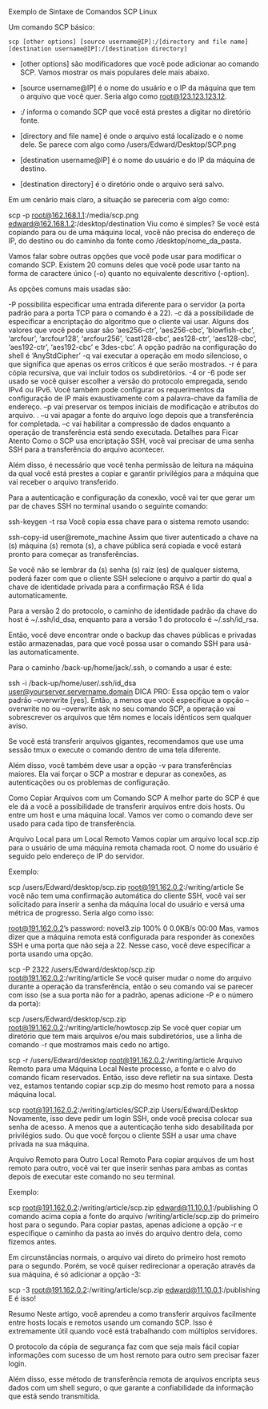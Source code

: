 Exemplo de Sintaxe de Comandos SCP Linux

Um comando SCP básico:

    scp [other options] [source username@IP]:/[directory and file name] [destination username@IP]:/[destination directory]


* [other options] são modificadores que você pode adicionar ao comando SCP. Vamos mostrar os mais populares dele mais abaixo.

* [source username@IP] é o nome do usuário e o IP da máquina que tem o arquivo que você quer. Seria algo como root@123.123.123.12.

* :/ informa o comando SCP que você está prestes a digitar no diretório fonte.

* [directory and file name] é onde o arquivo está localizado e o nome dele. Se parece com algo como /users/Edward/Desktop/SCP.png

* [destination username@IP] é o nome do usuário e do IP da máquina de destino.

* [destination directory] é o diretório onde o arquivo será salvo.

Em um cenário mais claro, a situação se pareceria com algo como:

scp -p root@162.168.1.1:/media/scp.png edward@162.168.1.2:/desktop/destination
Viu como é simples? Se você está copiando para ou de uma máquina local, você não precisa do endereço de IP, do destino ou do caminho da fonte como /desktop/nome_da_pasta.  

Vamos falar sobre outras opções que você pode usar para modificar o comando SCP. Existem 20 comuns deles que você pode usar tanto na forma de caractere único (-o) quanto no equivalente descritivo (-option).

As opções comuns mais usadas são:   

-P possibilita especificar uma entrada diferente para o servidor (a porta padrão para a porta TCP para o comando é a 22).
-c dá a possibilidade de especificar a encriptação do algoritmo que o cliente vai usar. Alguns dos valores que você pode usar são ‘aes256-ctr’, ‘aes256-cbc’, ‘blowfish-cbc’, ‘arcfour’, ‘arcfour128’, ‘arcfour256’, ‘cast128-cbc’, aes128-ctr’, ‘aes128-cbc’, ‘aes192-ctr’, ‘aes192-cbc’ e 3des-cbc’. A opção padrão na configuração do shell é ‘AnyStdCipher’
-q vai executar a operação em modo silencioso, o que significa que apenas os erros críticos é que serão mostrados.
-r é para cópia recursiva, que vai incluir todos os subdiretórios.
-4 or -6 pode ser usado se você quiser escolher a versão do protocolo empregada, sendo IPv4 ou IPv6. Você também pode configurar os requerimentos da configuração de IP mais exaustivamente com a palavra-chave da família de endereço.
–p vai preservar os tempos iniciais de modificação e atributos do arquivo. .
–u vai apagar a fonte do arquivo logo depois que a transferência for completada.
–c vai habilitar a compressão de dados enquanto a operação de transferência está sendo executada.
Detalhes para Ficar Atento
Como o SCP usa encriptação SSH, você vai precisar de uma senha SSH para a transferência do arquivo acontecer.

Além disso, é necessário que você tenha permissão de leitura na máquina da qual você está prestes a copiar e garantir privilégios para a máquina que vai receber o arquivo transferido.

Para a autenticação e configuração da conexão, você vai ter que gerar um par de chaves SSH no terminal usando o seguinte comando:

ssh-keygen -t rsa
Você copia essa chave para o sistema remoto usando:

ssh-copy-id user@remote_machine
Assim que tiver autenticado a chave na (s) máquina (s) remota (s), a chave pública será copiada e você estará pronto para começar as transferências.

Se você não se lembrar da (s) senha (s) raiz (es) de qualquer sistema, poderá fazer com que o cliente SSH selecione o arquivo a partir do qual a chave de identidade privada para a confirmação RSA é lida automaticamente.

Para a versão 2 do protocolo, o caminho de identidade padrão da chave do host é ~/.ssh/id_dsa, enquanto para a versão 1 do protocolo é ~/.ssh/id_rsa.

Então, você deve encontrar onde o backup das chaves públicas e privadas estão armazenadas, para que você possa usar o comando SSH para usá-las automaticamente.

Para o caminho /back-up/home/jack/.ssh, o comando a usar é este:

ssh -i /back-up/home/user/.ssh/id_dsa user@yourserver.servername.domain
DICA PRO: Essa opção tem o valor padrão –overwrite [yes]. Então, a menos que você especifique a opção –overwrite no ou –overwrite ask no seu comando SCP, a operação vai sobrescrever os arquivos que têm nomes e locais idênticos sem qualquer aviso.

Se você está transferir arquivos gigantes, recomendamos que use uma sessão tmux o execute o comando dentro de uma tela diferente.

Além disso, você também deve usar a opção -v para transferências maiores. Ela vai forçar o SCP a mostrar e depurar as conexões, as autenticações ou os problemas de configuração.    

Como Copiar Arquivos com um Comando SCP
A melhor parte do SCP é que ele dá a você a possibilidade de transferir arquivos entre dois hosts. Ou entre um host e uma máquina local. Vamos ver como o comando deve ser usado para cada tipo de transferência.

Arquivo Local para um Local Remoto
Vamos copiar um arquivo local scp.zip para o usuário de uma máquina remota chamada root. O nome do usuário é seguido pelo endereço de IP do servidor.

Exemplo:

scp /users/Edward/desktop/scp.zip root@191.162.0.2:/writing/article
Se você não tem uma confirmação automática do cliente SSH, você vai ser solicitado para inserir a senha da máquina local do usuário e versá uma métrica de progresso. Seria algo como isso:

root@191.162.0.2’s password:
novel3.zip   100% 0 0.0KB/s 00:00
Mas, vamos dizer que a máquina remota está configurada para responder às conexões SSH e uma porta que não seja a 22. Nesse caso, você deve especificar a porta usando uma opção.

scp -P 2322 /users/Edward/desktop/scp.zip root@191.162.0.2:/writing/article
Se você quiser mudar o nome do arquivo durante a operação da transferência, então o seu comando vai se parecer com isso (se a sua porta não for a padrão, apenas adicione -P e o número da porta):  

scp /users/Edward/desktop/scp.zip root@191.162.0.2:/writing/article/howtoscp.zip
Se você quer copiar um diretório que tem mais arquivos e/ou mais subdiretórios, use a linha de comando -r que mostramos mais cedo no artigo.

scp -r /users/Edward/desktop root@191.162.0.2:/writing/article
Arquivo Remoto para uma Máquina Local
Neste processo, a fonte e o alvo do comando ficam reservados. Então, isso deve refletir na sua sintaxe. Desta vez, estamos tentando copiar scp.zip do mesmo host remoto para a nossa máquina local.

scp root@191.162.0.2:/writing/articles/SCP.zip Users/Edward/Desktop
Novamente, isso deve pedir um login SSH, onde você precisa colocar sua senha de acesso. A menos que a autenticação tenha sido desabilitada por privilégios sudo. Ou que você forçou o cliente SSH a usar uma chave privada na sua máquina.

Arquivo Remoto para Outro Local Remoto
Para copiar arquivos de um host remoto para outro, você vai ter que inserir senhas para ambas as contas depois de executar este comando no seu terminal.

Exemplo:

scp root@191.162.0.2:/writing/article/scp.zip edward@11.10.0.1:/publishing
O comando acima copia a fonte do arquivo /writing/article/scp.zip do primeiro host para o segundo. Para copiar pastas, apenas adicione a opção -r e especifique o caminho da pasta ao invés do arquivo dentro dela, como fizemos antes.

Em circunstâncias normais, o arquivo vai direto do primeiro host remoto para o segundo. Porém, se você quiser redirecionar a operação através da sua máquina, é só adicionar a opção -3:

scp -3 root@191.162.0.2:/writing/article/scp.zip edward@11.10.0.1:/publishing
E é isso!

Resumo
Neste artigo, você aprendeu a como transferir arquivos facilmente entre hosts locais e remotos usando um comando SCP. Isso é extremamente útil quando você está trabalhando com múltiplos servidores.

O protocolo da cópia de segurança faz com que seja mais fácil copiar informações com sucesso de um host remoto para outro sem precisar fazer login.

Além disso, esse método de transferência remota de arquivos encripta seus dados com um shell seguro, o que garante a confiabilidade da informação que está sendo transmitida.
